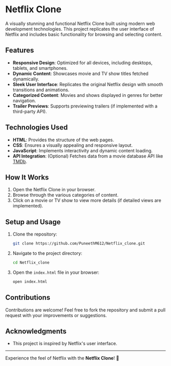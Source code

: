 # Netflix Clone

A visually stunning and functional Netflix Clone built using modern web development technologies. This project replicates the user interface of Netflix and includes basic functionality for browsing and selecting content.

## Features

- **Responsive Design**: Optimized for all devices, including desktops, tablets, and smartphones.
- **Dynamic Content**: Showcases movie and TV show titles fetched dynamically.
- **Sleek User Interface**: Replicates the original Netflix design with smooth transitions and animations.
- **Categorized Content**: Movies and shows displayed in genres for better navigation.
- **Trailer Previews**: Supports previewing trailers (if implemented with a third-party API).

## Technologies Used

- **HTML**: Provides the structure of the web pages.
- **CSS**: Ensures a visually appealing and responsive layout.
- **JavaScript**: Implements interactivity and dynamic content loading.
- **API Integration**: (Optional) Fetches data from a movie database API like [TMDb](https://www.themoviedb.org/).

## How It Works

1. Open the Netflix Clone in your browser.
2. Browse through the various categories of content.
3. Click on a movie or TV show to view more details (if detailed views are implemented).

## Setup and Usage

1. Clone the repository:
   ```bash
   git clone https://github.com/PuneethM612/Netflix_clone.git
   ```

2. Navigate to the project directory:
   ```bash
   cd Netflix_clone
   ```

3. Open the `index.html` file in your browser:
   ```bash
   open index.html
   ```

## Contributions

Contributions are welcome! Feel free to fork the repository and submit a pull request with your improvements or suggestions.

## Acknowledgments

- This project is inspired by Netflix's user interface.


---

Experience the feel of Netflix with the **Netflix Clone**! 🎥
